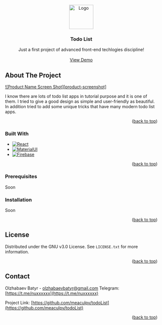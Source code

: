 <!-- PROJECT LOGO -->
<br />
<div align="center">
  <a href="https://github.com/othneildrew/Best-README-Template">
    <img src="images/logo.png" alt="Logo" width="80" height="80">
  </a>

  <h3 align="center">Todo List</h3>

  <p align="center">
    Just a first project of advanced front-end techlogies discipline!
    <br />
    <br />
    <a href="https://github.com/othneildrew/Best-README-Template">View Demo</a>
  </p>
</div>



<!-- ABOUT THE PROJECT -->
## About The Project

[![Product Name Screen Shot][product-screenshot]](https://example.com)

I know there are lots of todo list apps in tutorial purpose and it is one of them. I tried to give a good design as simple and user-friendly as beautiful. In addition tried to add some unique tricks that have many modern todo list apps.

<p align="right">(<a href="#readme-top">back to top</a>)</p>



### Built With

* [![React][React.js]][react-url]
* [![MaterialUI][mui.com]][mui-url]
* [![Firebase][firebase.com]][firebase-url]

<p align="right">(<a href="#readme-top">back to top</a>)</p>



### Prerequisites

Soon

### Installation

Soon



<p align="right">(<a href="#readme-top">back to top</a>)</p>



<!-- LICENSE -->
## License

Distributed under the GNU v3.0 License. See `LICENSE.txt` for more information.

<p align="right">(<a href="#readme-top">back to top</a>)</p>



<!-- CONTACT -->
## Contact

Olzhabaev Batyr - olzhabaevbatyr@gmail.com
Telegram: [https://t.me/nuxxxxxx](https://t.me/nuxxxxxx)

Project Link: [https://github.com/meaculpv/todoList](https://github.com/meaculpv/todoList)



<p align="right">(<a href="#readme-top">back to top</a>)</p>


<!-- MARKDOWN LINKS & IMAGES -->
<!-- https://www.markdownguide.org/basic-syntax/#reference-style-links -->
[react-url]: https://reactjs.org
[React.js]: https://img.shields.io/badge/React-20232A?style=for-the-badge&logo=react&logoColor=61DAFB
[mui-url]: https://mui.com
[mui.com]: https://img.shields.io/badge/MaterialUI-081421?style=for-the-badge&logo=mui&logoColor=white
[firebase-url]: https://firebase.google.com 
[firebase.com]: https://img.shields.io/badge/Firebase-yellow?style=for-the-badge&logo=firebase&logoColor=white
[telegram.org]: https://desktop.telegram.org/
[telegram-url]: https://img.shields.io/badge/Telegram-blue?style=for-the-badge&logo=telegram&logoColor=white
